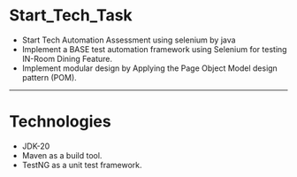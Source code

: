 # Start_Tech_Task
* Start Tech Automation Assessment using selenium by java  
* Implement a BASE test automation framework  using Selenium for testing IN-Room Dining Feature.
* Implement modular design by Applying the Page Object Model design pattern (POM).
---

# Technologies
- JDK-20
- Maven as a build tool.
- TestNG as a unit test framework.